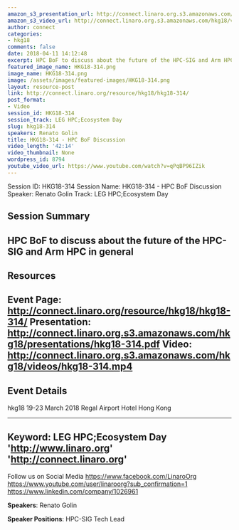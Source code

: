 ```yaml
---
amazon_s3_presentation_url: http://connect.linaro.org.s3.amazonaws.com/hkg18/presentations/hkg18-314.pdf
amazon_s3_video_url: http://connect.linaro.org.s3.amazonaws.com/hkg18/videos/hkg18-314.mp4
author: connect
categories:
- hkg18
comments: false
date: 2018-04-11 14:12:48
excerpt: HPC BoF to discuss about the future of the HPC-SIG and Arm HPC in general
featured_image_name: HKG18-314.png
image_name: HKG18-314.png
image: /assets/images/featured-images/HKG18-314.png
layout: resource-post
link: http://connect.linaro.org/resource/hkg18/hkg18-314/
post_format:
- Video
session_id: HKG18-314
session_track: LEG HPC;Ecosystem Day
slug: hkg18-314
speakers: Renato Golin
title: HKG18-314 - HPC BoF Discussion
video_length: '42:14'
video_thumbnail: None
wordpress_id: 8794
youtube_video_url: https://www.youtube.com/watch?v=qPqBP96IZik
---
```


Session ID: HKG18-314
Session Name: HKG18-314 - HPC BoF Discussion
Speaker: Renato Golin
Track: LEG HPC;Ecosystem Day


## Session Summary
HPC BoF to discuss about the future of the HPC-SIG and Arm HPC in general
---------------------------------------------------
## Resources
Event Page: http://connect.linaro.org/resource/hkg18/hkg18-314/
Presentation: http://connect.linaro.org.s3.amazonaws.com/hkg18/presentations/hkg18-314.pdf
Video: http://connect.linaro.org.s3.amazonaws.com/hkg18/videos/hkg18-314.mp4
 ---------------------------------------------------
## Event Details
hkg18
19-23 March 2018
Regal Airport Hotel Hong Kong

---------------------------------------------------
Keyword: LEG HPC;Ecosystem Day
'http://www.linaro.org'
'http://connect.linaro.org'
---------------------------------------------------
Follow us on Social Media
https://www.facebook.com/LinaroOrg
https://www.youtube.com/user/linaroorg?sub_confirmation=1
https://www.linkedin.com/company/1026961

**Speakers**: Renato Golin

**Speaker Positions**: HPC-SIG Tech Lead
